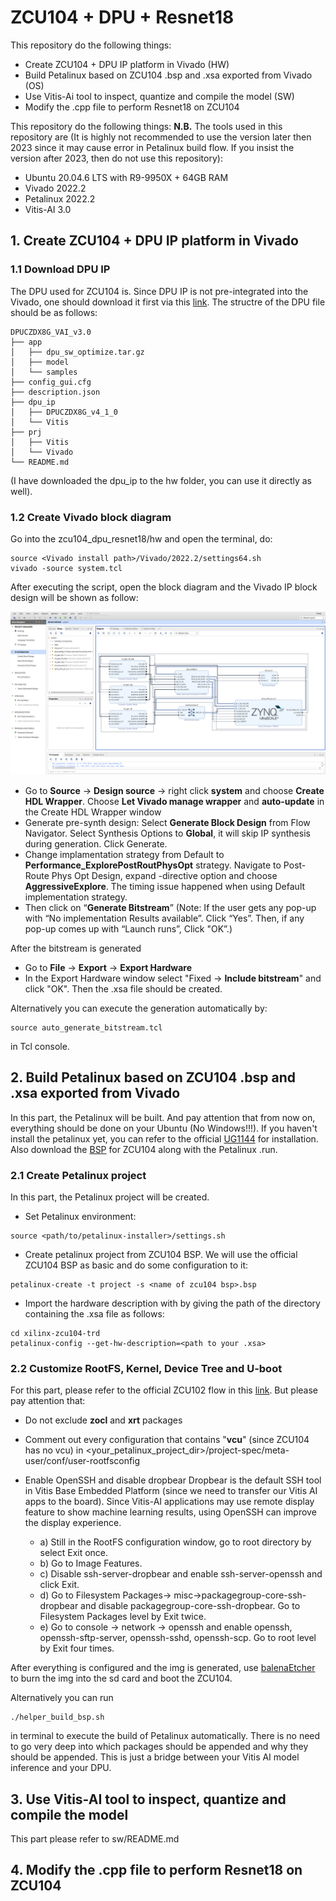 # ZCU104 + DPU + Resnet18

This repository do the following things:
+ Create ZCU104 + DPU IP platform in Vivado (HW)
+ Build Petalinux based on ZCU104 .bsp and .xsa exported from Vivado (OS)
+ Use Vitis-Ai tool to inspect, quantize and compile the model (SW)
+ Modify the .cpp file to perform Resnet18 on ZCU104

This repository do the following things:
**N.B.** The tools used in this repository are (It is highly not recommended to use the version later then 2023 since it may cause error in Petalinux build flow. If you insist the version after 2023, then do not use this repository):
+ Ubuntu 20.04.6 LTS with R9-9950X + 64GB RAM
+ Vivado 2022.2
+ Petalinux 2022.2
+ Vitis-AI 3.0

## 1. Create ZCU104 + DPU IP platform in Vivado
### 1.1 Download DPU IP
The DPU used for ZCU104 is. Since DPU IP is not pre-integrated into the Vivado, one should download it first via this [link](https://www.xilinx.com/bin/public/openDownload?filename=DPUCZDX8G_VAI_v3.0.tar.gz). The structre of the DPU file should be as follows:
```
DPUCZDX8G_VAI_v3.0
├── app
│   ├── dpu_sw_optimize.tar.gz
│   ├── model
│   └── samples
├── config_gui.cfg
├── description.json
├── dpu_ip
│   ├── DPUCZDX8G_v4_1_0
│   └── Vitis
├── prj
│   ├── Vitis
│   └── Vivado
└── README.md
```
(I have downloaded the dpu_ip to the hw folder, you can use it directly as well).

### 1.2 Create Vivado block diagram
Go into the zcu104_dpu_resnet18/hw and open the terminal, do:
```
source <Vivado install path>/Vivado/2022.2/settings64.sh
vivado -source system.tcl
```

After executing the script, open the block diagram and the Vivado IP block design will be shown as follow:

![img](/img/bd_dpu.png)

+ Go to **Source** -> **Design source** -> right click **system** and choose **Create HDL Wrapper**. Choose **Let Vivado manage wrapper** and **auto-update** in the Create HDL Wrapper window
+ Generate pre-synth design: Select **Generate Block Design** from Flow Navigator. Select Synthesis Options to **Global**, it will skip IP synthesis during generation. Click Generate.
+ Change implamentation strategy from Default to **Performance_ExplorePostRoutPhysOpt** strategy. Navigate to Post-Route Phys Opt Design, expand -directive option and choose **AggressiveExplore**. The timing issue happened when using Default implementation strategy.
+ Then click on “**Generate Bitstream**” (Note: If the user gets any pop-up with “No implementation Results available”. Click “Yes”. Then, if any pop-up comes up with “Launch runs”, Click "OK”.)

After the bitstream is generated
+ Go to **File** -> **Export** -> **Export Hardware**
+ In the Export Hardware window select "Fixed -> **Include bitstream**" and click "OK". Then the .xsa file should be created.

Alternatively you can execute the generation automatically by:
```
source auto_generate_bitstream.tcl
```
in Tcl console.

## 2. Build Petalinux based on ZCU104 .bsp and .xsa exported from Vivado
In this part, the Petalinux will be built. And pay attention that from now on, everything should be done on your Ubuntu (No Windows!!!). If you haven't install the petalinux yet, you can refer to the official [UG1144](https://docs.amd.com/r/2022.2-English/ug1144-petalinux-tools-reference-guide/Overview) for installation. Also download the [BSP](https://www.xilinx.com/support/download/index.html/content/xilinx/en/downloadNav/embedded-design-tools/archive.html) for ZCU104 along with the Petalinux .run.
### 2.1 Create Petalinux project
In this part, the Petalinux project will be created.
+ Set Petalinux environment:
```
source <path/to/petalinux-installer>/settings.sh
```

+ Create petalinux project from ZCU104 BSP. We will use the official ZCU104 BSP as basic and do some configuration to it:
```
petalinux-create -t project -s <name of zcu104 bsp>.bsp
```

+ Import the hardware description with by giving the path of the directory containing the .xsa file as follows:
```
cd xilinx-zcu104-trd
petalinux-config --get-hw-description=<path to your .xsa>
```

### 2.2 Customize RootFS, Kernel, Device Tree and U-boot
For this part, please refer to the official ZCU102 flow in this [link](https://github.com/Xilinx/Vitis-AI/blob/3.0/dpu/ref_design_docs/README_DPUCZ_Vivado_sw.md). But please pay attention that:
+ Do not exclude **zocl** and **xrt** packages
+ Comment out every configuration that contains "**vcu**" (since ZCU104 has no vcu) in <your_petalinux_project_dir>/project-spec/meta-user/conf/user-rootfsconfig
+ Enable OpenSSH and disable dropbear Dropbear is the default SSH tool in Vitis Base Embedded Platform (since we need to transfer our Vitis AI apps to the board). Since Vitis-AI applications may use remote display feature to show machine learning results, using OpenSSH can improve the display experience.

    + a) Still in the RootFS configuration window, go to root directory by select Exit once.
    + b) Go to Image Features.
    + c) Disable ssh-server-dropbear and enable ssh-server-openssh and click Exit.
    + d) Go to Filesystem Packages-> misc->packagegroup-core-ssh-dropbear and disable packagegroup-core-ssh-dropbear. Go to Filesystem Packages level by Exit twice.
    + e) Go to console -> network -> openssh and enable openssh, openssh-sftp-server, openssh-sshd, openssh-scp. Go to root level by Exit four times.

After everything is configured and the img is generated, use [balenaEtcher](https://etcher.balena.io/) to burn the img into the sd card and boot the ZCU104.

Alternatively you can run
```
./helper_build_bsp.sh
```
in terminal to execute the build of Petalinux automatically.
There is no need to go very deep into which packages should be appended and why they should be appended. This is just a bridge between your Vitis AI model inference and your DPU.

## 3. Use Vitis-AI tool to inspect, quantize and compile the model
This part please refer to sw/README.md

## 4. Modify the .cpp file to perform Resnet18 on ZCU104